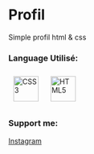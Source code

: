 # Profil
Simple profil html &amp; css 


### Language Utilisé:
<div align="left">  
<a href="https://www.w3schools.com/css/" target="_blank"><img style="margin: 10px" src="https://profilinator.rishav.dev/skills-assets/css3-original-wordmark.svg" alt="CSS3" height="50" /></a>  
<a href="https://en.wikipedia.org/wiki/HTML5" target="_blank"><img style="margin: 10px" src="https://profilinator.rishav.dev/skills-assets/html5-original-wordmark.svg" alt="HTML5" height="50" /></a>  
</div>  

### Support me:
[Instagram]([https://youtube.com/@le2pecayt?si=zMoEb2IuXw6xFWvf](https://www.instagram.com/taran.php?igsh=YzEzNGRpdjVrZ3Fq))   
